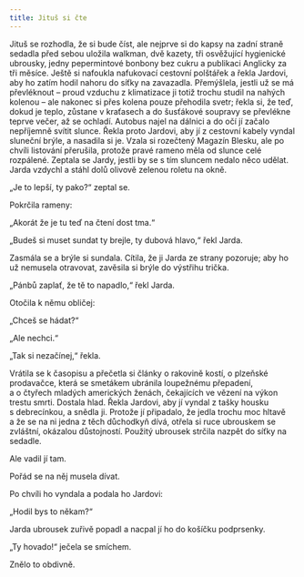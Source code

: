 ```yaml
---
title: Jituš si čte
---
```


Jituš se rozhodla, že si bude číst, ale nejprve si do kapsy na zadní straně sedadla před sebou uložila walkman, dvě kazety, tři osvěžující hygienické ubrousky, jedny pepermintové bonbony bez cukru a publikaci Anglicky za tři měsíce. Ještě si nafoukla nafukovací cestovní polštářek a řekla Jardovi, aby ho zatím hodil nahoru do síťky na zavazadla. Přemýšlela, jestli už se má převléknout – proud vzduchu z klimatizace ji totiž trochu studil na nahých kolenou – ale nakonec si přes kolena pouze přehodila svetr; řekla si, že teď, dokud je teplo, zůstane v kraťasech a do šusťákové soupravy se převlékne teprve večer, až se ochladí. Autobus najel na dálnici a do očí jí začalo nepříjemně svítit slunce. Řekla proto Jardovi, aby jí z cestovní kabely vyndal sluneční brýle, a nasadila si je. Vzala si rozečtený Magazín Blesku, ale po chvíli listování přerušila, protože pravé rameno měla od slunce celé rozpálené. Zeptala se Jardy, jestli by se s tím sluncem nedalo něco udělat. Jarda vzdychl a stáhl dolů olivově zelenou roletu na okně.

„Je to lepší, ty pako?“ zeptal se.

Pokrčila rameny:

„Akorát že je tu teď na čtení dost tma.“

„Budeš si muset sundat ty brejle, ty dubová hlavo,“ řekl Jarda.

Zasmála se a brýle si sundala. Cítila, že ji Jarda ze strany pozoruje; aby ho už nemusela otravovat, zavěsila si brýle do výstřihu trička.

„Pánbů zaplať, že tě to napadlo,“ řekl Jarda.

Otočila k němu obličej:

„Chceš se hádat?“

„Ale nechci.“

„Tak si nezačínej,“ řekla.

Vrátila se k časopisu a přečetla si články o rakovině kostí, o plzeňské prodavačce, která se smetákem ubránila loupežnému přepadení, a o čtyřech mladých amerických ženách, čekajících ve vězení na výkon trestu smrti. Dostala hlad. Řekla Jardovi, aby jí vyndal z tašky housku s debrecínkou, a snědla ji. Protože jí připadalo, že jedla trochu moc hltavě a že se na ni jedna z těch důchodkyň dívá, otřela si ruce ubrouskem se zvláštní, okázalou důstojností. Použitý ubrousek strčila nazpět do síťky na sedadle.

Ale vadil jí tam.

Pořád se na něj musela dívat.

Po chvíli ho vyndala a podala ho Jardovi:

„Hodil bys to někam?“

Jarda ubrousek zuřivě popadl a nacpal jí ho do košíčku podprsenky.

„Ty hovado!“ ječela se smíchem.

Znělo to obdivně.

